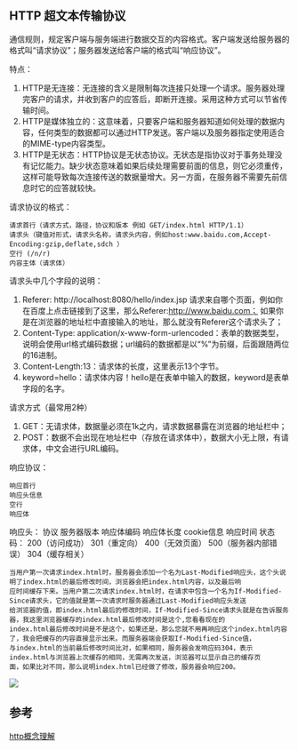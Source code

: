 ## HTTP 超文本传输协议
通信规则，规定客户端与服务端进行数据交互的内容格式。客户端发送给服务器的格式叫“请求协议”；服务器发送给客户端的格式叫“响应协议”。

特点：
1. HTTP是无连接：无连接的含义是限制每次连接只处理一个请求。服务器处理完客户的请求，并收到客户的应答后，即断开连接。采用这种方式可以节省传输时间。
2. HTTP是媒体独立的：这意味着，只要客户端和服务器知道如何处理的数据内容，任何类型的数据都可以通过HTTP发送。客户端以及服务器指定使用适合的MIME-type内容类型。
3. HTTP是无状态：HTTP协议是无状态协议。无状态是指协议对于事务处理没有记忆能力。缺少状态意味着如果后续处理需要前面的信息，则它必须重传，这样可能导致每次连接传送的数据量增大。另一方面，在服务器不需要先前信息时它的应答就较快。

请求协议的格式：
```
请求首行（请求方式，路径，协议和版本 例如 GET/index.html HTTP/1.1）
请求头（键值对形式，请求头名称，请求头内容，例如host:www.baidu.com,Accept-Encoding:gzip,deflate,sdch ）
空行 (/n/r)
内容主体（请求体）
```

请求头中几个字段的说明：
1. Referer: http://localhost:8080/hello/index.jsp 请求来自哪个页面，例如你在百度上点击链接到了这里，那么Referer:http://www.baidu.com； 如果你是在浏览器的地址栏中直接输入的地址，那么就没有Referer这个请求头了；
2. Content-Type: application/x-www-form-urlencoded：表单的数据类型，说明会使用url格式编码数据；url编码的数据都是以“%”为前缀，后面跟随两位的16进制。
3. Content-Length:13：请求体的长度，这里表示13个字节。
4. keyword=hello：请求体内容！hello是在表单中输入的数据，keyword是表单字段的名字。


请求方式（最常用2种）
1. GET：无请求体，数据量必须在1k之内，请求数据暴露在浏览器的地址栏中；
2. POST：数据不会出现在地址栏中（存放在请求体中），数据大小无上限，有请求体，中文会进行URL编码。


响应协议：
```
响应首行
响应头信息
空行
响应体
```
响应头： 协议 服务器版本 响应体编码 响应体长度 cookie信息 响应时间
状态码： 200（访问成功） 301（重定向） 400（无效页面） 500（服务器内部错误）
304（缓存相关）
```
当用户第一次请求index.html时，服务器会添加一个名为Last-Modified响应头，这个头说明了index.html的最后修改时间，浏览器会把index.html内容，以及最后响
应时间缓存下来。当用户第二次请求index.html时，在请求中包含一个名为If-Modified-Since请求头，它的值就是第一次请求时服务器通过Last-Modified响应头发送
给浏览器的值，即index.html最后的修改时间，If-Modified-Since请求头就是在告诉服务器，我这里浏览器缓存的index.html最后修改时间是这个,您看看现在的
index.html最后修改时间是不是这个，如果还是，那么您就不用再响应这个index.html内容了，我会把缓存的内容直接显示出来。而服务器端会获取If-Modified-Since值，
与index.html的当前最后修改时间比对，如果相同，服务器会发响应码304，表示index.html与浏览器上次缓存的相同，无需再次发送，浏览器可以显示自己的缓存页
面，如果比对不同，那么说明index.html已经做了修改，服务器会响应200。
```
![](https://images2015.cnblogs.com/blog/877318/201610/877318-20161026162455218-1166783413.png)

## 参考
[http概念理解](http://www.cnblogs.com/yuanchenqi/articles/6000358.html)
